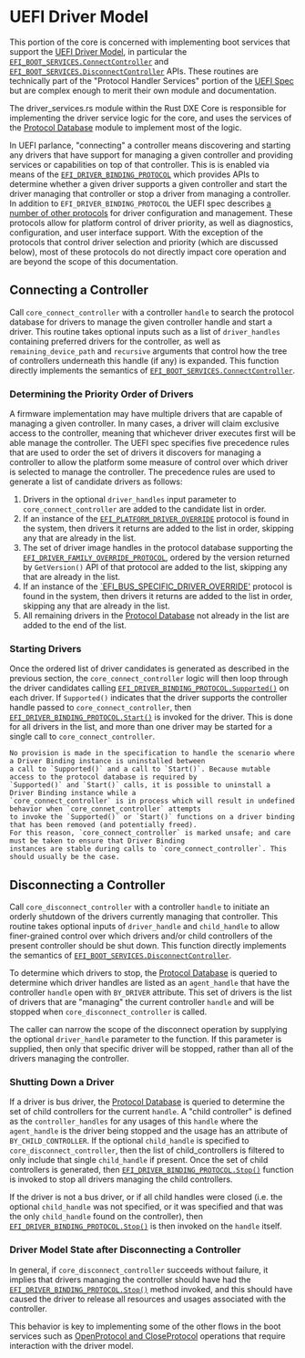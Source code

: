 # UEFI Driver Model

This portion of the core is concerned with implementing boot services that support the [UEFI Driver Model](https://uefi.org/specs/UEFI/2.10_A/02_Overview.html#uefi-driver-model),
in particular the [`EFI_BOOT_SERVICES.ConnectController`](https://uefi.org/specs/UEFI/2.10_A/07_Services_Boot_Services.html#efi-boot-services-connectcontroller)
and [`EFI_BOOT_SERVICES.DisconnectController`](https://uefi.org/specs/UEFI/2.10_A/07_Services_Boot_Services.html#efi-boot-services-disconnectcontroller)
APIs. These routines are technically part of the "Protocol Handler Services" portion of the [UEFI Spec](https://uefi.org/specs/UEFI/2.10_A/07_Services_Boot_Services.html#protocol-handler-services)
but are complex enough to merit their own module and documentation.

The driver_services.rs module within the Rust DXE Core is responsible for implementing the driver service logic for the
core, and uses the services of the [Protocol Database](protocol_database.md) module to implement most of the logic.

In UEFI parlance, "connecting" a controller means discovering and starting any drivers that have support for managing a
given controller and providing services or capabilities on top of that controller. This is is enabled via means of the
[`EFI_DRIVER_BINDING_PROTOCOL`](https://uefi.org/specs/UEFI/2.10_A/11_Protocols_UEFI_Driver_Model.html#efi-driver-binding-protocol)
which provides APIs to determine whether a given driver supports a given controller and start the driver managing that
controller or stop a driver from managing a controller. In addition to `EFI_DRIVER_BINDING_PROTOCOL` the UEFI spec
describes [a number of other protocols](https://uefi.org/specs/UEFI/2.10_A/11_Protocols_UEFI_Driver_Model.html#) for
driver configuration and management. These protocols allow for platform control of driver priority, as well as
diagnostics, configuration, and user interface support. With the exception of the protocols that control driver
selection and priority (which are discussed below), most of these protocols do not directly impact core operation and
are beyond the scope of this documentation.

## Connecting a Controller

Call `core_connect_controller` with a controller `handle` to search the protocol database for drivers to manage the
given controller handle and start a driver. This routine takes optional inputs such as a list of `driver_handles`
containing preferred drivers for the controller, as well as `remaining_device_path` and `recursive` arguments that
control how the tree of controllers underneath this handle (if any) is expanded. This function directly implements the
semantics of [`EFI_BOOT_SERVICES.ConnectController`](https://uefi.org/specs/UEFI/2.10_A/07_Services_Boot_Services.html#efi-boot-services-connectcontroller).

### Determining the Priority Order of Drivers

A firmware implementation may have multiple drivers that are capable of managing a given controller. In many cases, a
driver will claim exclusive access to the controller, meaning that whichever driver executes first will be able manage
the controller. The UEFI spec specifies five precedence rules that are used to order the set of drivers it discovers for
managing a controller to allow the platform some measure of control over which driver is selected to manage the
controller. The precedence rules are used to generate a list of candidate drivers as follows:

1. Drivers in the optional `driver_handles` input parameter to `core_connect_controller` are added to the candidate list
in order.
2. If an instance of the [`EFI_PLATFORM_DRIVER_OVERRIDE`](https://uefi.org/specs/UEFI/2.10_A/11_Protocols_UEFI_Driver_Model.html#efi-platform-driver-override-protocol-protocols-uefi-driver-model)
protocol is found in the system, then drivers it returns are added to the list in order, skipping any that are already
in the list.
3. The set of driver image handles in the protocol database supporting the [`EFI_DRIVER_FAMILY_OVERRIDE_PROTOCOL`](https://uefi.org/specs/UEFI/2.10_A/11_Protocols_UEFI_Driver_Model.html#efi-driver-family-override-protocol),
ordered by the version returned by `GetVersion()` API of that protocol are added to the list, skipping any that are
already in the list.
4. If an instance of the [`EFI_BUS_SPECIFIC_DRIVER_OVERRIDE'](https://uefi.org/specs/UEFI/2.10_A/11_Protocols_UEFI_Driver_Model.html#efi-bus-specific-driver-override-protocol)
protocol is found in the system, then drivers it returns are added to the list in order, skipping any that are already
in the list.
5. All remaining drivers in the [Protocol Database](protocol_database.md) not already in the list are added to the end
of the list.

### Starting Drivers

Once the ordered list of driver candidates is generated as described in the previous section, the
`core_connect_controller` logic will then loop through the driver candidates calling [`EFI_DRIVER_BINDING_PROTOCOL.Supported()`](https://uefi.org/specs/UEFI/2.10_A/11_Protocols_UEFI_Driver_Model.html#efi-driver-binding-protocol-supported)
on each driver. If `Supported()` indicates that the driver supports the controller handle passed to
`core_connect_controller`, then [`EFI_DRIVER_BINDING_PROTOCOL.Start()`](https://uefi.org/specs/UEFI/2.10_A/11_Protocols_UEFI_Driver_Model.html#efi-driver-binding-protocol-start-protocols-uefi-driver-model)
is invoked for the driver. This is done for all drivers in the list, and more than one driver may be started for a
single call to `core_connect_controller`.

```admonish warning
No provision is made in the specification to handle the scenario where a Driver Binding instance is uninstalled between
a call to `Supported()` and a call to `Start()`. Because mutable access to the protocol database is required by
`Supported()` and `Start()` calls, it is possible to uninstall a Driver Binding instance while a
`core_connect_controller` is in process which will result in undefined behavior when `core_connet_controller` attempts
to invoke the `Supported()` or `Start()` functions on a driver binding that has been removed (and potentially freed).
For this reason, `core_connect_controller` is marked unsafe; and care must be taken to ensure that Driver Binding
instances are stable during calls to `core_connect_controller`. This should usually be the case.
```

## Disconnecting a Controller

Call `core_disconnect_controller` with a controller `handle` to initiate an orderly shutdown of the drivers currently
managing that controller. This routine takes optional inputs of `driver_handle` and `child_handle` to allow
finer-grained control over which drivers and/or child controllers of the present controller should be shut down. This
function directly implements the semantics of [`EFI_BOOT_SERVICES.DisconnectController`](https://uefi.org/specs/UEFI/2.10_A/07_Services_Boot_Services.html#efi-boot-services-disconnectcontroller).

To determine which drivers to stop, the [Protocol Database](protocol_database.md#querying-protocol-usages-information)
is queried to determine which driver handles are listed as an `agent_handle` that have the controller `handle` open with
`BY_DRIVER` attribute. This set of drivers is the list of drivers that are "managing" the current controller `handle`
and will be stopped when `core_disconnect_controller` is called.

The caller can narrow the scope of the disconnect operation by supplying the optional `driver_handle` parameter to the
function. If this parameter is supplied, then only that specific driver will be stopped, rather than all of the drivers
managing the controller.

### Shutting Down a Driver

If a driver is bus driver, the [Protocol Database](protocol_database.md#querying-protocol-usages-information) is queried
to determine the set of child controllers for the current `handle`. A "child controller" is defined as the
`controller_handles` for any usages of this `handle` where the `agent_handle` is the driver being stopped and the usage
has an attribute of `BY_CHILD_CONTROLLER`. If the optional `child_handle` is specified to `core_disconnect_controller`,
then the list of child_controllers is filtered to only include that single `child_handle` if present. Once the set of
child controllers is generated, then [`EFI_DRIVER_BINDING_PROTOCOL.Stop()`](https://uefi.org/specs/UEFI/2.10_A/11_Protocols_UEFI_Driver_Model.html#efi-driver-binding-protocol-stop)
function is invoked to stop all drivers managing the child controllers.

If the driver is not a bus driver, or if all child handles were closed (i.e. the optional `child_handle` was not
specified, or it was specified and that was the only `child_handle` found on the controller), then [`EFI_DRIVER_BINDING_PROTOCOL.Stop()`](https://uefi.org/specs/UEFI/2.10_A/11_Protocols_UEFI_Driver_Model.html#efi-driver-binding-protocol-stop)
is then invoked on the `handle` itself.

### Driver Model State after Disconnecting a Controller

In general, if `core_disconnect_controller` succeeds without failure, it implies that drivers managing the controller
should have had the [`EFI_DRIVER_BINDING_PROTOCOL.Stop()`](https://uefi.org/specs/UEFI/2.10_A/11_Protocols_UEFI_Driver_Model.html#efi-driver-binding-protocol-stop)
method invoked, and this should have caused the driver to release all resources and usages associated with the
controller.

This behavior is key to implementing some of the other flows in the boot services such as [OpenProtocol and CloseProtocol](protocol_database.md#managing-protocol-usages)
operations that require interaction with the driver model.
